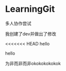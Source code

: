 # LearningGit
多人协作尝试



我创建了dev并做出了修改

<<<<<<< HEAD
hello  





hello







为非而非而非okokokokokok






